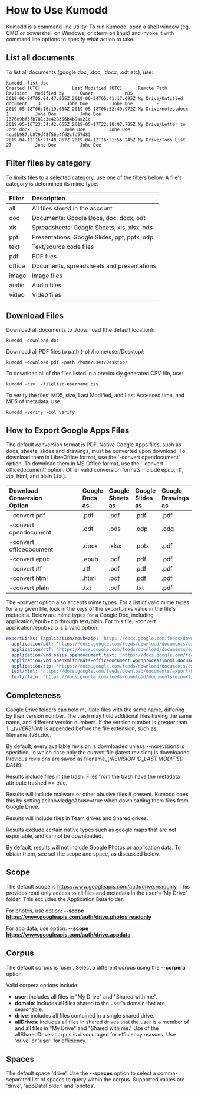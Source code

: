 # How to Use Kumodd

Kumodd is a command line utility. To run Kumodd, open a shell window (eg. CMD or
powershell on Windows, or xterm on linux) and invoke it with command line options to
specify what action to take.

## List all documents

To list all documents (google doc, .doc, .docx, .odt etc), use:
``` shell
kumodd -list doc
Created (UTC)            Last Modified (UTC)      Remote Path                   Revision   Modified by      Owner            MD5                       
2019-06-24T05:04:47.055Z 2019-06-24T05:41:17.095Z My Drive/Untitled document    3          Johe Doe         Johe Doe         -
2019-05-18T06:16:19.084Z 2019-05-18T06:52:49.972Z My Drive/notes.docx           1          Johe Doe         Johe Doe         1376e9bf5fb781c3e428356b4b9aa21c
2019-05-16T23:34:42.665Z 2019-05-17T22:18:07.705Z My Drive/Letter to John.docx  1          Johe Doe         Johe Doe         4cb0b987cb879d48f56e4fd2cfd57d83
2019-04-12T16:21:48.867Z 2019-04-12T16:21:55.245Z My Drive/Todo List            27         Johe Doe         Johe Doe         -                   
```

## Filter files by category

To limits files to a selected category, use one of the filters below.  A file's category
is determined its mime type.

Filter	| Description 
:------	| :-----------
all	| All files stored in the account
doc	| Documents: Google Docs, doc, docx, odt
xls	| Spreadsheets: Google Sheets, xls, xlsx, ods
ppt	| Presentations: Google Slides, ppt, pptx, odp
text	| Text/source code files
pdf	| PDF files
office	| Documents, spreadsheets and presentations
image	| Image files
audio	| Audio files
video	| Video files

## Download Files

Download all documents to ./download (the default location):

    kumodd -download doc

Download all PDF files to path (-p) /home/user/Desktop/:

    kumodd -download pdf -path /home/user/Desktop/

To download all of the files listed in a previously generated CSV file, use:

    kumodd -csv ./filelist-username.csv

To verify the files' MD5, size, Last Modified, and Last Accessed time, and MD5 of
metadata, use:

    kumodd -verify -col verify

## How to Export Google Apps Files

The default conversion format is PDF.  Native Google Apps files, such as docs, sheets,
slides and drawings, must be converted upon download.  To download them in LibreOffice
format, use the '-convert opendocument' option.  To download them in MS Office format,
use the '-convert officedocument' option.  Other valid conversion formats include epub,
rtf, zip, html, and plain (.txt).

Download<br/>Conversion<br/>Option			| Google<br/>Docs<br/>as | Google<br/>Sheets<br/>as | Google<br/>Slides<br/>as | Google<br/>Drawings<br/>as
:------			| :-----------	  | :-----------  | :----------- | :-----------
-convert pdf		| .pdf	| .pdf	| .pdf	| .pdf
-convert opendocument	| .odt	| .ods	| .odp	| .odg
-convert officedocument	| .docx	| .xlsx	| .pptx	| .pdf
-convert epub		| .epub	| .pdf	| .pdf	| .pdf
-convert rtf		| .rtf	| .pdf	| .pdf	| .pdf
-convert html		| .html	| .pdf	| .pdf	| .pdf
-convert plain		| .txt 	| .pdf	| .txt	| .pdf

The -convert option also accepts mime types.  For a list of valid mime types for any given
file, look in the keys of the exportLinks value in the file's metadata. Below are mime
types for a Google Doc, including application/epub+zip through text/plain. For this
file, -convert application/epub+zip is a valid option.

``` yaml
exportLinks: {application/epub+zip: 'https://docs.google.com/feeds/download/documents/export/Export?id=1ut6_Od8NcNo1Lh-QOgNmMZxvbsK14sMnoo&exportFormat=epub',
  application/pdf: 'https://docs.google.com/feeds/download/documents/export/Export?id=1ut6_Od8NcNo1Lh-QOgNmMZxvbsK14sMnoo&exportFormat=pdf',
  application/rtf: 'https://docs.google.com/feeds/download/documents/export/Export?id=1ut6_Od8NcNo1Lh-QOgNmMZxvbsK14sMnoo&exportFormat=rtf',
  application/vnd.oasis.opendocument.text: 'https://docs.google.com/feeds/download/documents/export/Export?id=1ut6_Od8NcNo1Lh-QOgNmMZxvbsK14sMnoo&exportFormat=odt',
  application/vnd.openxmlformats-officedocument.wordprocessingml.document: 'https://docs.google.com/feeds/download/documents/export/Export?id=1ut6_Od8NcNo1Lh-QOgNmMZxvbsK14sMnoo&exportFormat=docx',
  application/zip: 'https://docs.google.com/feeds/download/documents/export/Export?id=1ut6_Od8NcNo1Lh-QOgNmMZxvbsK14sMnoo&exportFormat=zip',
  text/html: 'https://docs.google.com/feeds/download/documents/export/Export?id=1ut6_Od8NcNo1Lh-QOgNmMZxvbsK14sMnoo&exportFormat=html',
  text/plain: 'https://docs.google.com/feeds/download/documents/export/Export?id=1ut6_Od8NcNo1Lh-QOgNmMZxvbsK14sMnoo&exportFormat=txt'}
```

## Completeness

Google Drive folders can hold multiple files with the same name, differing by their
version number. The trash may hold additional files having the same name, and different
version numbers.  If the version number is greater than 1, \_(v*VERSION*) is appended
before the file extension, such as filename\_(v8).doc.

By default, every available revision is downloaded unless --norevisions is specified, in
which case only the current file (latest revision) is downloaded.  Previous
revisions are saved as filename\_(r*REVISION ID*\_*LAST MODIFIED DATE*).

Results include files in the trash. Files from the trash have the metadata attribute
trashed == true.

Results will include malware or other abusive files if present. Kumodd does this by
setting acknowledgeAbuse=true when downloading them files from Google Drive.

Results will include files in Team drives and Shared drives.

Results exclude certain native types such as google maps that are not exportable, and
cannot be downloaded.

By default, results will not include Google Photos or application data.  To obtain them,
see set the scope and space, as discussed below.

## Scope
    
The default scope is https://www.googleapis.com/auth/drive.readonly.  This provides read
only access to all files and metadata in the user's 'My Drive' folder. This excludes the
Application Data folder.

For photos, use option: __--scope https://www.googleapis.com/auth/drive.photos.readonly__

For app data, use option: __--scope https://www.googleapis.com/auth/drive.appdata__

## Corpus

The default corpus is 'user'. Select a different corpus using the __--corpera__ option.
    
Valid corpera options include:
* __user__: includes all files in "My Drive" and "Shared with me".  
* __domain__: includes all files shared to the user's domain that are searchable.  
* __drive__: includes all files contained in a single shared drive.  
* __allDrives__: includes all files in shared drives that the user is a member of and all files in "My Drive" and "Shared with me." Use of the allSharedDrives corpus is discouraged for efficiency reasons. Use 'drive' or 'user' for efficiency.

## Spaces

The default space 'drive'.  Use the __--spaces__ option to select a comma-separated list
of spaces to query within the corpus. Supported values are 'drive', 'appDataFolder' and
'photos'.
